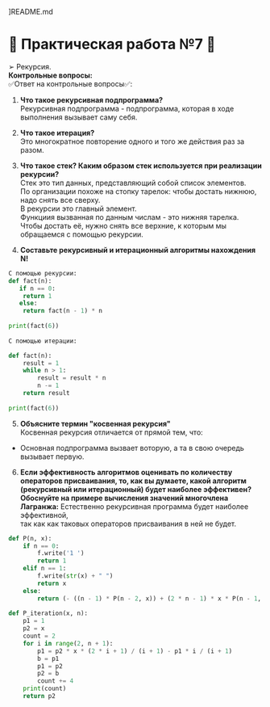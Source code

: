 ]README.md
# 🛑 Практическая работа №7 🛑
  ➢  Рекурсия.  
__Контрольные вопросы:__  
✅Ответ на контрольные вопросы✅:  

  
1. __Что такое рекурсивная подпрограмма?__  
Рекурсивная подпрограмма - подпрограмма, которая в ходе выполнения вызывает саму себя.  
  
2. __Что такое итерация?__  
Это многократное повторение одного и того же действия раз за разом.  
  
3. __Что такое стек? Каким образом стек используется при реализации рекурсии?__  
Стек это тип данных, представляющий собой список элементов.  
По организации похоже на стопку тарелок: чтобы достать нижнюю, надо снять все сверху.  
В рекурсии это главный элемент.  
Функциия вызванная по данным числам - это нижняя тарелка. Чтобы достать её, нужно снять все верхние,
к которым мы обращаемся с помощью рекурсии.
  
4. __Составьте рекурсивный и итерационный алгоритмы нахождения N!__  
```Python 
C помощью рекурсии:  
def fact(n):  
   if n == 0: 
	return 1  
   else: 
	return fact(n - 1) * n 
  
print(fact(6))  
  
C помощью итерации: 

def fact(n):  
    result = 1  
    while n > 1:  
        result = result * n  
        n -= 1  
    return result  
  
print(fact(6))  
```
5. __Объясните термин "косвенная рекурсия"__  
Косвенная рекурсия отличается от прямой тем, что:  
- Основная подпрограмма вызвает воторую, а та в свою очередь вызывает первую.  
  
6. __Если эффективность алгоритмов оценивать по количеству операторов присваивания, то, как вы думаете, какой алгоритм (рекурсивный или итерационный) будет наиболее эффективен? Обоснуйте на примере вычисления значений многочлена Лагранжа:__ 
Естественно рекурсивная программа будет наиболее эффективной,  
так как как таковых операторов присваивания в ней не будет.  
```Python
def P(n, x):  
    if n == 0:  
        f.write('1 ')  
        return 1  
    elif n == 1:  
        f.write(str(x) + " ")  
        return x  
    else:  
        return (- ((n - 1) * P(n - 2, x)) + (2 * n - 1) * x * P(n - 1, x)) / n  
  
def P_iteration(x, n):  
    p1 = 1  
    p2 = x  
    count = 2  
    for i in range(2, n + 1):  
        p1 = p2 * x * (2 * i + 1) / (i + 1) - p1 * i / (i + 1)  
        b = p1  
        p1 = p2  
        p2 = b  
        count += 4  
    print(count)  
    return p2  
```
